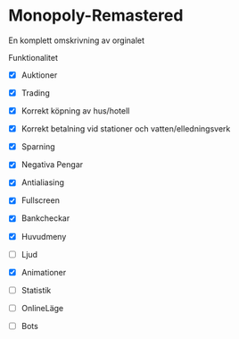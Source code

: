 # Monopoly-Remastered

En komplett omskrivning av orginalet

Funktionalitet
- [x] Auktioner
- [x] Trading
- [x] Korrekt köpning av hus/hotell
- [x] Korrekt betalning vid stationer och vatten/elledningsverk
- [x] Sparning
- [x] Negativa Pengar
- [x] Antialiasing
- [x] Fullscreen
- [x] Bankcheckar
- [x] Huvudmeny
- [ ] Ljud
- [x] Animationer
- [ ] Statistik
- [ ] OnlineLäge
- [ ] Bots

